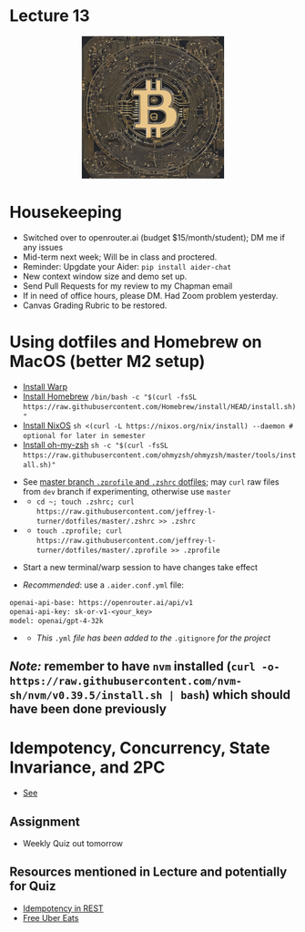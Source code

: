 # Lecture 13

<div align="center">
  <img src="./Bitcoin_idemp.png" width="250" height="250" />
</div>

# Housekeeping

- Switched over to openrouter.ai (budget $15/month/student); DM me if any issues
- Mid-term next week; Will be in class and proctered.
- Reminder: Upgdate your Aider: `pip install aider-chat`
- New context window size and demo set up. 
- Send Pull Requests for my review to my Chapman email
- If in need of office hours, please DM. Had Zoom problem yesterday.
- Canvas Grading Rubric to be restored.

# Using dotfiles and Homebrew on MacOS (better M2 setup)
* [Install Warp](https://app.warp.dev/referral/PXZMWP)
* [Install Homebrew](https://brew.sh) `/bin/bash -c "$(curl -fsSL https://raw.githubusercontent.com/Homebrew/install/HEAD/install.sh)"`
* [Install NixOS](https://nixos.org/download) `sh <(curl -L https://nixos.org/nix/install) --daemon # optional for later in semester`
* [Install oh-my-zsh](https://ohmyz.sh/#install) `sh -c "$(curl -fsSL https://raw.githubusercontent.com/ohmyzsh/ohmyzsh/master/tools/install.sh)"`
- See [master branch `.zprofile` and `.zshrc` dotfiles](https://github.com/jeffrey-l-turner/dotfiles/tree/master); may `curl` raw files from `dev` branch if experimenting, otherwise use `master`
- * `cd ~; touch .zshrc; curl https://raw.githubusercontent.com/jeffrey-l-turner/dotfiles/master/.zshrc >> .zshrc`
- * `touch .zprofile; curl https://raw.githubusercontent.com/jeffrey-l-turner/dotfiles/master/.zprofile >> .zprofile`
* Start a new terminal/warp session to have changes take effect
- *Recommended*: use a `.aider.conf.yml` file:
```
openai-api-base: https://openrouter.ai/api/v1
openai-api-key: sk-or-v1-<your_key>
model: openai/gpt-4-32k
```
- * *This* `.yml` *file has been added to the* `.gitignore` *for the project*

## *Note:*  remember to have `nvm` installed (`curl -o- https://raw.githubusercontent.com/nvm-sh/nvm/v0.39.5/install.sh | bash`) which should have been done previously

# Idempotency, Concurrency, State Invariance, and 2PC

- [See](./notes_lec13.md)

## Assignment

* Weekly Quiz out tomorrow

## Resources mentioned in Lecture and potentially for Quiz

* [Idempotency in REST](https://zongwb.medium.com/idempotency-a-three-step-approach-d607895c2b93) 
* [Free Uber Eats](https://twitter.com/gergelyorosz/status/1502947315279187979)
